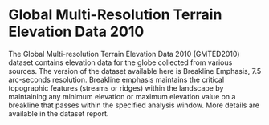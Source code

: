 # Global Multi-Resolution Terrain Elevation Data 2010

The Global Multi-resolution Terrain Elevation Data 2010 (GMTED2010) dataset contains elevation data for the globe collected from various sources. The version of the dataset available here is Breakline Emphasis, 7.5 arc-seconds resolution. Breakline emphasis maintains the critical topographic features (streams or ridges) within the landscape by maintaining any minimum elevation or maximum elevation value on a breakline that passes within the specified analysis window. More details are available in the dataset report.


